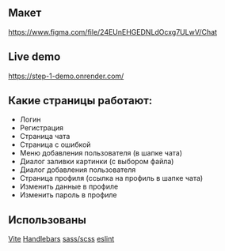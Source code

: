 ## Макет

https://www.figma.com/file/24EUnEHGEDNLdOcxg7ULwV/Chat


## Live demo

https://step-1-demo.onrender.com/

## Какие страницы работают:

- Логин
- Регистрация
- Страница чата
- Страница с ошибкой
- Меню добавления пользователя (в шапке чата)
- Диалог заливки картинки (с выбором файла)
- Диалог добавления пользователя
- Страница профиля (cсылка на профиль в шапке чата)
- Изменить данные в профиле
- Изменить пароль в профиле

## Использованы

[Vite](https://vitejs.dev/)
[Handlebars](https://handlebarsjs.com/)
[sass/scss](https://sass-lang.com/)
[eslint](https://eslint.org/)
